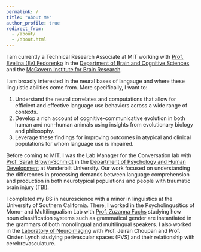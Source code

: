 ```yaml
---
permalink: /
title: "About Me"
author_profile: true
redirect_from: 
  - /about/
  - /about.html
---
```



I am currently a Technical Research Associate at MIT working with [Prof. Evelina (Ev) Fedorenko](https://evlab.mit.edu/) in the [Department of Brain and Cognitive Sciences](https://bcs.mit.edu/) and the [McGovern Institute for Brain Research](https://mcgovern.mit.edu/).

I am broadly interested in the neural bases of langauge and where these linguistic abilities come from. More specifically, I want to:

1. Understand the neural correlates and computations that allow for efficient and effective language use behaviors across a wide range of contexts.
2. Develop a rich account of cognitive-communicative evolution in both human and non-human animals using insights from evolutionary biology and philosophy.
3. Leverage these findings for improving outcomes in atypical and clinical populations for whom language use is impaired.

Before coming to MIT, I was the Lab Manager for the Conversation lab with [Prof. Sarah Brown-Schmidt](https://www.sarahbrownschmidt.com/) in the [Department of Psychology and Human Development](https://peabody.vanderbilt.edu/academics/departments/psych/) at Vanderbilt University. Our work focused on understanding the differences in processing demands between language comprehension and production in both neurotypical populations and people with traumatic brain injury (TBI).

I completed my BS in neuroscience with a minor in linguistics at the University of Southern California. There, I worked in the Psycholingusitics of Mono- and Multilingualism Lab with [Prof. Zuzanna Fuchs](https://www.zuzannazfuchs.com/) studying how noun classification systems such as grammatical gender are instantiated in the grammars of both monolingual and multilingual speakers. I also worked in the [Laboratory of Neuroimaging](https://loni.usc.edu/) with Prof. Jeiran Choupan and Prof. Kirsten Lynch studying perivascular spaces (PVS) and their relationship with cerebrovasculature.
